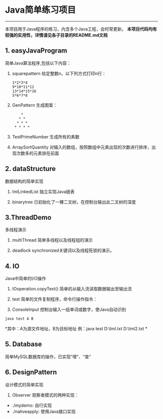 # Java简单练习项目
---
本项目用于Java程序的练习，内含多个Java工程，会时常更新。
**本项目代码均有较强的实用性，详情请见各子目录的README.md文档**

## 1. easyJavaProgram
简单Java算法程序,包括以下内容：

1. squarepattern
给定整数n，以下列方式打印n行：
	```
	1*2*3*4
	9*10*11*12
	13*14*15*16
	5*6*7*8
	```

2. GenPattern
生成图案：
	```
	    *
	   * *
	  * * *
	 * * * *
	```

3. TestPrimeNumber
生成所有的素数

4. ArraySortQuantity
对输入的数组，按照数组中元素出现的次数进行排序，出现次数多的元素排在前面

## 2. dataStructure
数据结构的简单实现

1. lmlLinkedList
独立实现Java链表

2. binarytree
已初始化了一棵二叉树，在控制台输出此二叉树的深度

## 3.ThreadDemo
多线程演示

1. multiThread
简单多线程以及线程组的演示

2. deadlock
synchronized关键词以及线程死锁的演示。

## 4. IO
Java中简单的I/O操作

1. IOoperation.copyText()
简单的从输入流读取数据输出至输出流

2. test
简单的文件复制程序，命令行操作指令：

3. ConsoleInput
控制台输入一组单词或数字，使Java自动识别
```cmd
java test A B
```
*其中：A为源文件地址，B为目标地址
例：java test D:\lml.txt D:\lml2.txt
*

## 5. Database
简单MySQL数据库的操作，已实现“增”、“查”

## 6. DesignPattern
设计模式的简单实现
1. Observer
观察者模式的两种实现：
- ./mydemo: 自行实现
- ./nativeapply: 使用Java接口实现